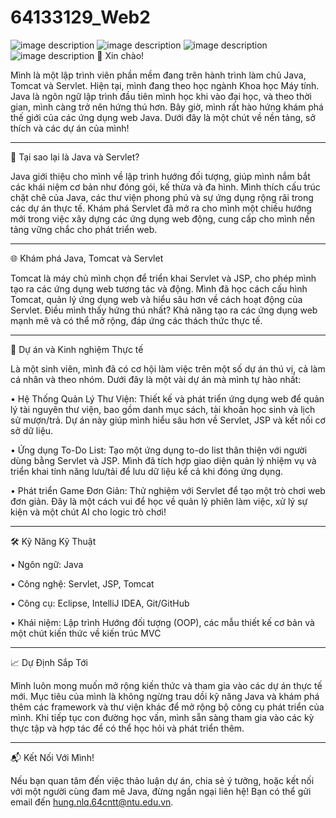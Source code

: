 # 64133129_Web2
![image description](Anh/anh1.png)
![image description](Anh/anh2.png)
![image description](Anh/anh3.png)
![image description](Anh/anh4.png)
👋 Xin chào!

Mình là một lập trình viên phần mềm đang trên hành trình làm chủ Java, Tomcat và Servlet. Hiện tại, mình đang theo học ngành Khoa học Máy tính. Java là ngôn ngữ lập trình đầu tiên mình học khi vào đại học, và theo thời gian, mình càng trở nên hứng thú hơn. Bây giờ, mình rất hào hứng khám phá thế giới của các ứng dụng web Java. Dưới đây là một chút về nền tảng, sở thích và các dự án của mình!

________________________________________

📘 Tại sao lại là Java và Servlet?

Java giới thiệu cho mình về lập trình hướng đối tượng, giúp mình nắm bắt các khái niệm cơ bản như đóng gói, kế thừa và đa hình. Mình thích cấu trúc chặt chẽ của Java, các thư viện phong phú và sự ứng dụng rộng rãi trong các dự án thực tế. Khám phá Servlet đã mở ra cho mình một chiều hướng mới trong việc xây dựng các ứng dụng web động, cung cấp cho mình nền tảng vững chắc cho phát triển web.

________________________________________

🌐 Khám phá Java, Tomcat và Servlet

Tomcat là máy chủ mình chọn để triển khai Servlet và JSP, cho phép mình tạo ra các ứng dụng web tương tác và động. Mình đã học cách cấu hình Tomcat, quản lý ứng dụng web và hiểu sâu hơn về cách hoạt động của Servlet. Điều mình thấy hứng thú nhất? Khả năng tạo ra các ứng dụng web mạnh mẽ và có thể mở rộng, đáp ứng các thách thức thực tế.

________________________________________

📂 Dự án và Kinh nghiệm Thực tế

Là một sinh viên, mình đã có cơ hội làm việc trên một số dự án thú vị, cả làm cá nhân và theo nhóm. Dưới đây là một vài dự án mà mình tự hào nhất:

• Hệ Thống Quản Lý Thư Viện: Thiết kế và phát triển ứng dụng web để quản lý tài nguyên thư viện, bao gồm danh mục sách, tài khoản học sinh và lịch sử mượn/trả. Dự án này giúp mình hiểu sâu hơn về Servlet, JSP và kết nối cơ sở dữ liệu.

• Ứng dụng To-Do List: Tạo một ứng dụng to-do list thân thiện với người dùng bằng Servlet và JSP. Mình đã tích hợp giao diện quản lý nhiệm vụ và triển khai tính năng lưu/tải để lưu dữ liệu kể cả khi đóng ứng dụng.

• Phát triển Game Đơn Giản: Thử nghiệm với Servlet để tạo một trò chơi web đơn giản. Đây là một cách vui để học về quản lý phiên làm việc, xử lý sự kiện và một chút AI cho logic trò chơi!

________________________________________

🛠️ Kỹ Năng Kỹ Thuật

• Ngôn ngữ: Java

• Công nghệ: Servlet, JSP, Tomcat

• Công cụ: Eclipse, IntelliJ IDEA, Git/GitHub

• Khái niệm: Lập trình Hướng đối tượng (OOP), các mẫu thiết kế cơ bản và một chút kiến thức về kiến trúc MVC

________________________________________

📈 Dự Định Sắp Tới

Mình luôn mong muốn mở rộng kiến thức và tham gia vào các dự án thực tế mới. Mục tiêu của mình là không ngừng trau dồi kỹ năng Java và khám phá thêm các framework và thư viện khác để mở rộng bộ công cụ phát triển của mình. Khi tiếp tục con đường học vấn, mình sẵn sàng tham gia vào các kỳ thực tập và hợp tác để có thể học hỏi và phát triển thêm.

________________________________________

📬 Kết Nối Với Mình!

Nếu bạn quan tâm đến việc thảo luận dự án, chia sẻ ý tưởng, hoặc kết nối với một người cùng đam mê Java, đừng ngần ngại liên hệ! Bạn có thể gửi email đến hung.nlq.64cntt@ntu.edu.vn.